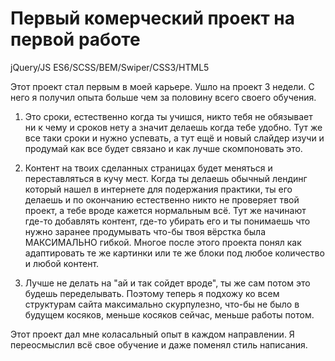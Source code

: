 # Первый комерческий проект на первой работе
jQuery/JS ES6/SCSS/BEM/Swiper/CSS3/HTML5

Этот проект стал первым в моей карьере.
Ушло на проект 3 недели.
С него я получил опыта больше чем за половину всего своего обучения.

1. Это сроки, естественно когда ты учишся, никто тебя не обязывает ни к чему и сроков нету а значит делаешь когда тебе удобно. Тут же все таки сроки и нужно успевать, а тут ещё и новый слайдер изучи и продумай как все будет связано и как лучше скомпоновать это.

2. Контент на твоих сделанных страницах будет меняться и переставляться в кучу мест. Когда ты делаешь обычный лендинг который нашел в интернете для подержания практики, ты его делаешь и по окончанию естественно никто не проверяет твой проект, а тебе вроде кажется нормальным всё. Тут же начинают где-то добавлять контент, где-то убирать его и ты понимаешь что нужно заранее продумывать что-бы твоя вёрстка была МАКСИМАЛЬНО гибкой. Многое после этого проекта понял как адаптировать те же картинки или те же блоки под любое количество и любой контент.

3. Лучше не делать на "ай и так сойдет вроде", ты же сам потом это будешь переделывать. Поэтому теперь я подхожу ко всем структурам сайта максимально скурпулезно, что-бы не было в будущем косяков, меньше косяков сейчас, меньше работы потом.

Этот проект дал мне коласальный опыт в каждом направлении. Я переосмыслил всё свое обучение и даже поменял стиль написания.
